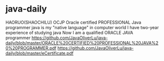 # java-daily
HAORUO(SHAOCHILU) OCJP
Oracle certified PROFESSIONAL Java programmer 
java is my "native language" in computer world
I have two-year experience of studying java
Now I am a qualified ORACLE JAVA programmer 
https://github.com/JavaOliverLu/java-daily/blob/master/ORACLE%20CERTIFIED%20PROFESSIONAL%20JAVA%20%20PROGRAMMER.pdf
https://github.com/JavaOliverLu/java-daily/blob/master/eCertificate.pdf
